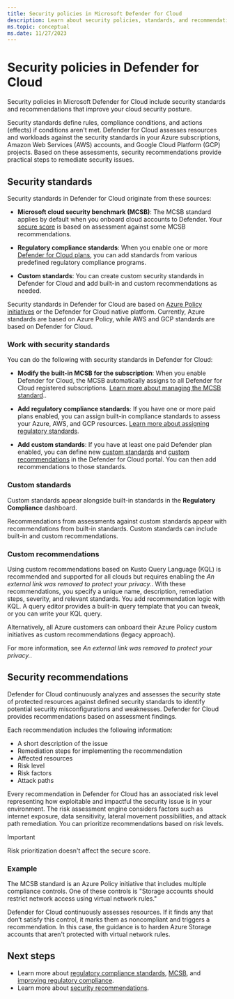 ```yaml
---
title: Security policies in Microsoft Defender for Cloud 
description: Learn about security policies, standards, and recommendations to improve your cloud security posture in Microsoft Defender for Cloud.
ms.topic: conceptual
ms.date: 11/27/2023
---
```


# Security policies in Defender for Cloud

Security policies in Microsoft Defender for Cloud include security standards and recommendations that improve your cloud security posture.

Security standards define rules, compliance conditions, and actions (effects) if conditions aren't met. Defender for Cloud assesses resources and workloads against the security standards in your Azure subscriptions, Amazon Web Services (AWS) accounts, and Google Cloud Platform (GCP) projects. Based on these assessments, security recommendations provide practical steps to remediate security issues.

## Security standards

Security standards in Defender for Cloud originate from these sources:

- **Microsoft cloud security benchmark (MCSB)**: The MCSB standard applies by default when you onboard cloud accounts to Defender. Your [secure score](secure-score-security-controls.md) is based on assessment against some MCSB recommendations.

- **Regulatory compliance standards**: When you enable one or more [Defender for Cloud plans](defender-for-cloud-introduction.md), you can add standards from various predefined regulatory compliance programs.

- **Custom standards**: You can create custom security standards in Defender for Cloud and add built-in and custom recommendations as needed.

Security standards in Defender for Cloud are based on [Azure Policy](/azure/governance/policy/overview) [initiatives](/azure/governance/policy/concepts/initiative-definition-structure) or the Defender for Cloud native platform. Currently, Azure standards are based on Azure Policy, while AWS and GCP standards are based on Defender for Cloud.

### Work with security standards

You can do the following with security standards in Defender for Cloud:

- **Modify the built-in MCSB for the subscription**: When you enable Defender for Cloud, the MCSB automatically assigns to all Defender for Cloud registered subscriptions. [Learn more about managing the MCSB standard](manage-mcsb.md)..

- **Add regulatory compliance standards**: If you have one or more paid plans enabled, you can assign built-in compliance standards to assess your Azure, AWS, and GCP resources. [Learn more about assigning regulatory standards](update-regulatory-compliance-packages.yml).

- **Add custom standards**: If you have at least one paid Defender plan enabled, you can define new [custom standards](custom-security-policies.md) and [custom recommendations](create-custom-recommendations.md) in the Defender for Cloud portal. You can then add recommendations to those standards.

### Custom standards

Custom standards appear alongside built-in standards in the **Regulatory Compliance** dashboard.

Recommendations from assessments against custom standards appear with recommendations from built-in standards. Custom standards can include built-in and custom recommendations.

### Custom recommendations

Using custom recommendations based on Kusto Query Language (KQL) is recommended and supported for all clouds but requires enabling the *An external link was removed to protect your privacy.*. With these recommendations, you specify a unique name, description, remediation steps, severity, and relevant standards. You add recommendation logic with KQL. A query editor provides a built-in query template that you can tweak, or you can write your KQL query.

Alternatively, all Azure customers can onboard their Azure Policy custom initiatives as custom recommendations (legacy approach).

For more information, see *An external link was removed to protect your privacy.*.

## Security recommendations

Defender for Cloud continuously analyzes and assesses the security state of protected resources against defined security standards to identify potential security misconfigurations and weaknesses. Defender for Cloud provides recommendations based on assessment findings.

Each recommendation includes the following information:

- A short description of the issue
- Remediation steps for implementing the recommendation
- Affected resources
- Risk level
- Risk factors
- Attack paths

Every recommendation in Defender for Cloud has an associated risk level representing how exploitable and impactful the security issue is in your environment. The risk assessment engine considers factors such as internet exposure, data sensitivity, lateral movement possibilities, and attack path remediation. You can prioritize recommendations based on risk levels.

> [!IMPORTANT]
> Risk prioritization doesn't affect the secure score.

### Example

The MCSB standard is an Azure Policy initiative that includes multiple compliance controls. One of these controls is "Storage accounts should restrict network access using virtual network rules."

Defender for Cloud continuously assesses resources. If it finds any that don’t satisfy this control, it marks them as noncompliant and triggers a recommendation. In this case, the guidance is to harden Azure Storage accounts that aren't protected with virtual network rules.

## Next steps

- Learn more about [regulatory compliance standards](concept-regulatory-compliance-standards.md), [MCSB](concept-regulatory-compliance.md), and [improving regulatory compliance](regulatory-compliance-dashboard.md).
- Learn more about [security recommendations](review-security-recommendations.md).
